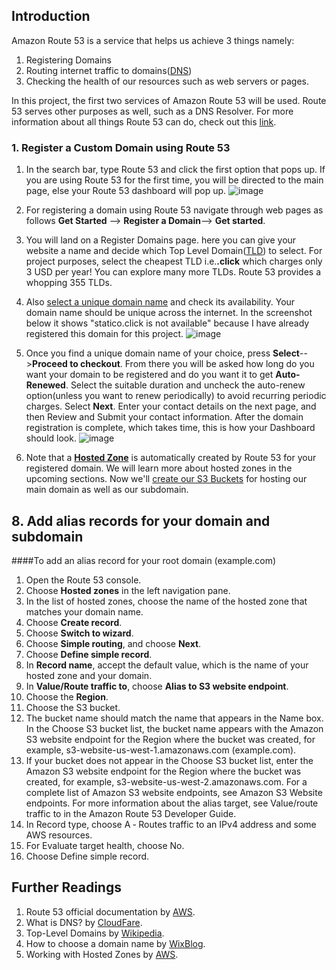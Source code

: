 ## Introduction
Amazon Route 53 is a service that helps us achieve 3 things namely:
1) Registering Domains
2) Routing internet traffic to domains([DNS](#Further-Readings))
3) Checking the health of our resources such as web servers or pages.
   
In this project, the first two services of Amazon Route 53 will be used. Route 53 serves other purposes as well, such as a DNS Resolver. For more information about all things Route 53 can do, check out this [link](https://docs.aws.amazon.com/Route53/latest/DeveloperGuide/Welcome.html).

### 1. Register a Custom Domain using Route 53
1. In the search bar, type Route 53 and click the first option that pops up. If you are using Route 53 for the first time, you will be directed to the main page, else your Route 53 dashboard will pop up.
   ![image](https://github.com/user-attachments/assets/c41ac112-53ab-494d-b17d-a13e4a4eb532)

2. For registering a domain using Route 53 navigate through web pages as follows **Get Started** --> **Register a Domain**--> **Get started**.

3. You will land on a Register Domains page. here you can give your website a name and decide which Top Level Domain([TLD](#Further-Readings)) to select. For project purposes, select the cheapest TLD i.e.**.click** which charges only 3 USD per year! You can explore many more TLDs. Route 53 provides a whopping 355 TLDs.

4. Also [select a unique domain name](#Further-Readings) and check its availability. Your domain name should be unique across the internet. In the screenshot below it shows "statico.click is not available" because I have already registered this domain for this project.
   ![image](https://github.com/user-attachments/assets/51da0187-6141-436c-b6ee-9c824a65b693)


5. Once you find a unique domain name of your choice, press **Select**-->**Proceed to checkout**. From there you will be asked how long do you want your domain to be registered and do you want it to get **Auto-Renewed**. Select the suitable duration and uncheck the auto-renew option(unless you want to renew periodically) to avoid recurring periodic charges. Select **Next**. Enter your contact details on the next page, and then Review and Submit your contact information. After the domain registration is complete, which takes time, this is how your Dashboard should look.
   ![image](https://github.com/user-attachments/assets/c6407486-b3aa-4ccd-95d1-3eb26eb4d900)

6. Note that a **[Hosted Zone](#Further-Readings)** is automatically created by Route 53 for your registered domain. We will learn more about hosted zones in the upcoming sections. Now we'll [create our S3 Buckets](Amazon-S3.md) for hosting our main domain as well as our subdomain.

## 8. Add alias records for your domain and subdomain
####To add an alias record for your root domain (example.com)
1. Open the Route 53 console.
2. Choose **Hosted zones** in the left navigation pane.
3. In the list of hosted zones, choose the name of the hosted zone that matches your domain name.
4. Choose **Create record**.
5. Choose **Switch to wizard**.
6. Choose **Simple routing**, and choose **Next**. 
7. Choose **Define simple record**.
8. In **Record name**, accept the default value, which is the name of your hosted zone and your domain.
9. In **Value/Route traffic to**, choose **Alias to S3 website endpoint**.
10. Choose the **Region**.
11. Choose the S3 bucket.
12. The bucket name should match the name that appears in the Name box. In the Choose S3 bucket list, the bucket name appears with the Amazon S3 website endpoint for the Region where the bucket was created, for example, s3-website-us-west-1.amazonaws.com (example.com).
13. If your bucket does not appear in the Choose S3 bucket list, enter the Amazon S3 website endpoint for the Region where the bucket was created, for example, s3-website-us-west-2.amazonaws.com. For a complete list of Amazon S3 website endpoints, see Amazon S3 Website endpoints. For more information about the alias target, see Value/route traffic to in the Amazon Route 53 Developer Guide.
14. In Record type, choose A ‐ Routes traffic to an IPv4 address and some AWS resources.
15. For Evaluate target health, choose No.
16. Choose Define simple record.

    
## Further Readings

1. Route 53 official documentation by [AWS](https://docs.aws.amazon.com/Route53/latest/DeveloperGuide/Welcome.html).
2. What is DNS? by [CloudFare](https://www.cloudflare.com/learning/dns/what-is-dns/).
3. Top-Level Domains by [Wikipedia](https://en.wikipedia.org/wiki/Top-level_domain).
4. How to choose a domain name by [WixBlog](https://www.wix.com/blog/how-to-choose-domain-name).
5. Working with Hosted Zones by [AWS](https://docs.aws.amazon.com/Route53/latest/DeveloperGuide/hosted-zones-working-with.html).

   


    
